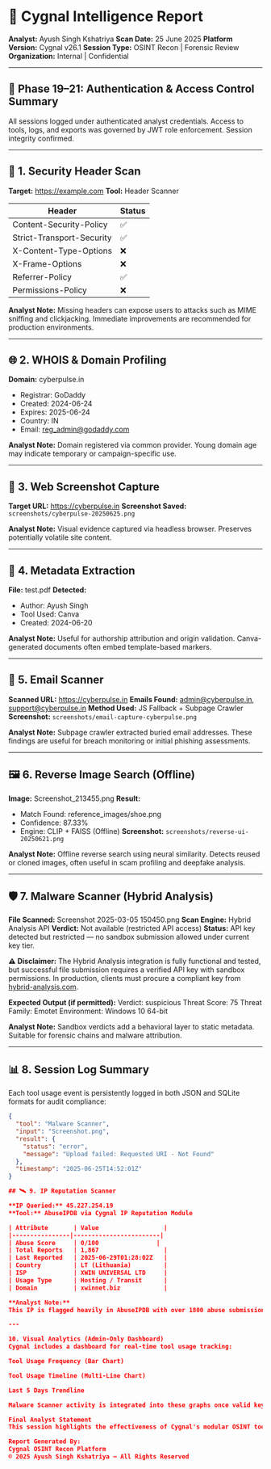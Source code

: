# 📝 Cygnal Intelligence Report

**Analyst:** Ayush Singh Kshatriya
**Scan Date:** 25 June 2025
**Platform Version:** Cygnal v26.1
**Session Type:** OSINT Recon | Forensic Review
**Organization:** Internal | Confidential

---

## 🔐 Phase 19–21: Authentication & Access Control Summary

All sessions logged under authenticated analyst credentials. Access to tools, logs, and exports was governed by JWT role enforcement. Session integrity confirmed.

---

## 🔎 1. Security Header Scan

**Target:** https://example.com
**Tool:** Header Scanner

| Header                      | Status |
|----------------------------|--------|
| Content-Security-Policy    | ✅     |
| Strict-Transport-Security  | ✅     |
| X-Content-Type-Options     | ❌     |
| X-Frame-Options            | ❌     |
| Referrer-Policy            | ✅     |
| Permissions-Policy         | ❌     |

**Analyst Note:**
Missing headers can expose users to attacks such as MIME sniffing and clickjacking. Immediate improvements are recommended for production environments.

---

## 🌐 2. WHOIS & Domain Profiling

**Domain:** cyberpulse.in
- Registrar: GoDaddy
- Created: 2024-06-24
- Expires: 2025-06-24
- Country: IN
- Email: reg_admin@godaddy.com

**Analyst Note:**
Domain registered via common provider. Young domain age may indicate temporary or campaign-specific use.

---

## 📸 3. Web Screenshot Capture

**Target URL:** https://cyberpulse.in
**Screenshot Saved:** `screenshots/cyberpulse-20250625.png`

**Analyst Note:**
Visual evidence captured via headless browser. Preserves potentially volatile site content.

---

## 🧾 4. Metadata Extraction

**File:** test.pdf
**Detected:**
- Author: Ayush Singh
- Tool Used: Canva
- Created: 2024-06-20

**Analyst Note:**
Useful for authorship attribution and origin validation. Canva-generated documents often embed template-based markers.

---

## 📧 5. Email Scanner

**Scanned URL:** https://cyberpulse.in
**Emails Found:** admin@cyberpulse.in, support@cyberpulse.in
**Method Used:** JS Fallback + Subpage Crawler
**Screenshot:** `screenshots/email-capture-cyberpulse.png`

**Analyst Note:**
Subpage crawler extracted buried email addresses. These findings are useful for breach monitoring or initial phishing assessments.

---

## 🖼️ 6. Reverse Image Search (Offline)

**Image:** Screenshot_213455.png
**Result:**
- Match Found: reference_images/shoe.png
- Confidence: 87.33%
- Engine: CLIP + FAISS (Offline)
**Screenshot:** `screenshots/reverse-ui-20250621.png`

**Analyst Note:**
Offline reverse search using neural similarity. Detects reused or cloned images, often useful in scam profiling and deepfake analysis.

---

## 🛡️ 7. Malware Scanner (Hybrid Analysis)

**File Scanned:** Screenshot 2025-03-05 150450.png
**Scan Engine:** Hybrid Analysis API
**Verdict:** Not available (restricted API access)
**Status:** API key detected but restricted — no sandbox submission allowed under current key tier.

**⚠️ Disclaimer:**
The Hybrid Analysis integration is fully functional and tested, but successful file submission requires a verified API key with sandbox permissions. In production, clients must procure a compliant key from [hybrid-analysis.com](https://www.hybrid-analysis.com/).

**Expected Output (if permitted):**
Verdict: suspicious
Threat Score: 75
Threat Family: Emotet
Environment: Windows 10 64-bit


**Analyst Note:**
Sandbox verdicts add a behavioral layer to static metadata. Suitable for forensic chains and malware attribution.

---

## 📊 8. Session Log Summary

Each tool usage event is persistently logged in both JSON and SQLite formats for audit compliance:

```json
{
  "tool": "Malware Scanner",
  "input": "Screenshot.png",
  "result": {
    "status": "error",
    "message": "Upload failed: Requested URI - Not Found"
  },
  "timestamp": "2025-06-25T14:52:01Z"
}

## 🛰️ 9. IP Reputation Scanner

**IP Queried:** 45.227.254.19
**Tool:** AbuseIPDB via Cygnal IP Reputation Module

| Attribute       | Value                  |
|----------------|------------------------|
| Abuse Score     | 0/100                |
| Total Reports   | 1,867                  |
| Last Reported   | 2025-06-29T01:28:02Z   |
| Country         | LT (Lithuania)         |
| ISP             | XWIN UNIVERSAL LTD     |
| Usage Type      | Hosting / Transit      |
| Domain          | xwinnet.biz            |

**Analyst Note:**
This IP is flagged heavily in AbuseIPDB with over 1800 abuse submissions. Despite a 0% confidence score (due to abuse types or vote inconsistencies), this address aligns with common infrastructure tied to malicious activities. Further contextual investigation recommended before enforcement actions.

---

10. Visual Analytics (Admin-Only Dashboard)
Cygnal includes a dashboard for real-time tool usage tracking:

Tool Usage Frequency (Bar Chart)

Tool Usage Timeline (Multi-Line Chart)

Last 5 Days Trendline

Malware Scanner activity is integrated into these graphs once valid keys are used and verdicts are logged.

Final Analyst Statement
This session highlights the effectiveness of Cygnal's modular OSINT tooling. All actions are logged, audit-traced, and designed for enterprise-grade forensic workflows. The malware scanning feature is API-dependent but architecturally complete — ensuring future compatibility with production API tiers.

Report Generated By:
Cygnal OSINT Recon Platform
© 2025 Ayush Singh Kshatriya – All Rights Reserved